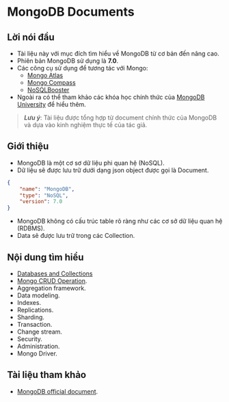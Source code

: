 # MongoDB Documents

## Lời nói đầu

- Tài liệu này với mục đích tìm hiểu về MongoDB từ cơ bản đến nâng cao.
- Phiên bản MongoDB sử dụng là **7.0**.
- Các công cụ sử dụng để tương tác với Mongo:
  - [Mongo Atlas](https://www.mongodb.com/atlas)
  - [Mongo Compass](https://www.mongodb.com/products/tools/compass)
  - [NoSQLBooster](https://nosqlbooster.com/)
- Ngoài ra có thể tham khảo các khóa học chính thức của [MongoDB University](https://learn.mongodb.com/) để hiểu thêm.

> ***Lưu ý***: Tài liệu được tổng hợp từ document chính thức của MongoDB và dựa vào kinh nghiệm thực tế của tác giả.

## Giới thiệu

- MongoDB là một cơ sơ dữ liệu phi quan hệ (NoSQL).
- Dữ liệu sẽ được lưu trữ dưới dạng json object được gọi là Document.

```json
{
    "name": "MongoDB",
    "type": "NoSQL",
    "version": 7.0
}
```

- MongoDB không có cấu trúc table rõ ràng như các cơ sở dữ liệu quan hệ (RDBMS).
- Data sẽ được lưu trữ trong các Collection.

## Nội dung tìm hiểu

- [Databases and Collections](MD1-Databases-Collections.md)
- [Mongo CRUD Operation](MD2-CRUD.md).
- Aggregation framework.
- Data modeling.
- Indexes.
- Replications.
- Sharding.
- Transaction.
- Change stream.
- Security.
- Administration.
- Mongo Driver.

## Tài liệu tham khảo

- [MongoDB official document](https://www.mongodb.com/docs/manual/).
